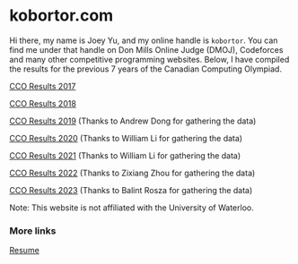 # kobortor.com

Hi there, my name is Joey Yu, and my online handle is `kobortor`. You can find me under that handle on Don Mills Online Judge (DMOJ), Codeforces and many other competitive programming websites. Below, I have compiled the results for the previous 7 years of the Canadian Computing Olympiad.

[CCO Results 2017](https://docs.google.com/spreadsheets/d/1QtrUWsgY-zPCIwCfeSX_AXtDMleQX80ygAeeF9n4og8/edit?usp=sharing)

[CCO Results 2018](https://docs.google.com/spreadsheets/d/1iSpfnIzHW56A0690jOam6Z5YBzI514agNlpapdYMeV4/edit?usp=sharing)

[CCO Results 2019](https://docs.google.com/spreadsheets/d/1rJmo8ENi670UCC_Hax7m46g9uR-oiWUF7EVBw-D3UBo/edit?usp=sharing) (Thanks to Andrew Dong for gathering the data)

[CCO Results 2020](https://docs.google.com/spreadsheets/d/1OeGgUgGCD1rLO1aDZg6YgVBNogVhmIhBmEHhbFY6cZU/edit?usp=sharing) (Thanks to William Li for gathering the data)

[CCO Results 2021](https://docs.google.com/spreadsheets/d/1qcyNPzluWB0KxedS77geYMpGgCu1hPzpab2vvFtNIY4/edit?usp=sharing) (Thanks to William Li for gathering the data)

[CCO Results 2022](https://docs.google.com/spreadsheets/d/1EOhdvnJcVMwZoyc44oP9B8mVDc5khwwvTGmlLU9dqdg/edit?usp=sharing) (Thanks to Zixiang Zhou for gathering the data)

[CCO Results 2023](https://docs.google.com/spreadsheets/d/1IKGjUs5T4dnxJoZ6p6K-59WdVcf9MSc0p1yOah5Zcxw/edit?usp=sharing) (Thanks to Balint Rosza for gathering the data)

Note: This website is not affiliated with the University of Waterloo.

### More links

[Resume](https://kobortor.s3.us-east-2.amazonaws.com/Joey_CV.pdf)
